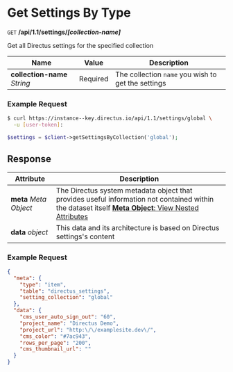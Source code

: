 # Get Settings By Type

<span class="request">`GET` **/api/1.1/settings/_[collection-name]_**</span>

<span class="description">Get all Directus settings for the specified collection</span>

<span class="arguments">Name</span> | Value | Description
------------------ | ----- | -----------
**collection-name** _String_  |  <span class="required">Required</span>  |  The collection `name` you wish to get the settings

### Example Request

```bash
$ curl https://instance--key.directus.io/api/1.1/settings/global \
  -u [user-token]:
```

```php
$settings = $client->getSettingsByCollection('global');
```

## Response

<span class="attributes">Attribute</span> | Description
-------|------------
**meta** _Meta Object_ | The Directus system metadata object that provides useful information not contained within the dataset itself [**Meta Object**: View Nested Attributes](/overview/objects-model.md#meta-object)
<span class="custom">**data**</span> _object_ | <span class="custom">This data and its architecture is based on Directus settings's content</span>

### Example Request

```json
{
  "meta": {
    "type": "item",
    "table": "directus_settings",
    "setting_collection": "global"
  },
  "data": {
    "cms_user_auto_sign_out": "60",
    "project_name": "Directus Demo",
    "project_url": "http:\/\/examplesite.dev\/",
    "cms_color": "#7ac943",
    "rows_per_page": "200",
    "cms_thumbnail_url": ""
  }
}
```
